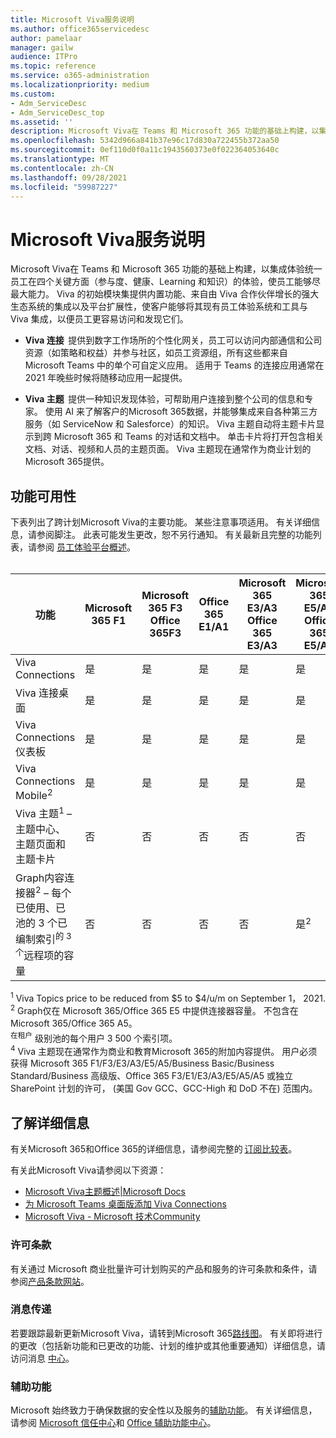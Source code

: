 ```yaml
---
title: Microsoft Viva服务说明
ms.author: office365servicedesc
author: pamelaar
manager: gailw
audience: ITPro
ms.topic: reference
ms.service: o365-administration
ms.localizationpriority: medium
ms.custom:
- Adm_ServiceDesc
- Adm_ServiceDesc_top
ms.assetid: ''
description: Microsoft Viva在 Teams 和 Microsoft 365 功能的基础上构建，以集成体验统一员工在四个关键方面（参与度、健康、Learning 和知识）的体验，使员工能够尽最大能力。
ms.openlocfilehash: 5342d966a841b37e96c17d830a722455b372aa50
ms.sourcegitcommit: 0ef110d0f0a11c1943560373e0f022364053640c
ms.translationtype: MT
ms.contentlocale: zh-CN
ms.lasthandoff: 09/28/2021
ms.locfileid: "59987227"
---
```

# <a name="microsoft-viva-service-description"></a>Microsoft Viva服务说明

Microsoft Viva在 Teams 和 Microsoft 365 功能的基础上构建，以集成体验统一员工在四个关键方面（参与度、健康、Learning 和知识）的体验，使员工能够尽最大能力。 Viva 的初始模块集提供内置功能、来自由 Viva 合作伙伴增长的强大生态系统的集成以及平台扩展性，使客户能够将其现有员工体验系统和工具与 Viva 集成，以便员工更容易访问和发现它们。

- **Viva 连接**  提供到数字工作场所的个性化网关，员工可以访问内部通信和公司资源（如策略和权益）并参与社区，如员工资源组，所有这些都来自 Microsoft Teams 中的单个可自定义应用。 适用于 Teams 的连接应用通常在 2021 年晚些时候将随移动应用一起提供。

- **Viva 主题**  提供一种知识发现体验，可帮助用户连接到整个公司的信息和专家。 使用 AI 来了解客户的Microsoft 365数据，并能够集成来自各种第三方服务（如 ServiceNow 和 Salesforce）的知识。 Viva 主题自动将主题卡片显示到跨 Microsoft 365 和 Teams 的对话和文档中。 单击卡片将打开包含相关文档、对话、视频和人员的主题页面。 Viva 主题现在通常作为商业计划的Microsoft 365提供。

## <a name="feature-availability"></a>功能可用性

下表列出了跨计划Microsoft Viva的主要功能。 某些注意事项适用。 有关详细信息，请参阅脚注。 此表可能发生更改，恕不另行通知。 有关最新且完整的功能列表，请参阅 [员工体验平台概述](https://www.microsoft.com/microsoft-viva/overview)。<br><br>

| 功能  | Microsoft 365 F1  | Microsoft 365 F3 <br/>Office 365F3 | Office 365 E1/A1  | Microsoft 365 E3/A3 <br/>Office 365 E3/A3  | Microsoft 365 E5/A5 <br/>Office 365 E5/A5   | Microsoft 365 商业基础版  | Microsoft 365 商业标准版  | Microsoft 365 商业高级版  | Viva 主题<sup>4</sup> <br/>加载项 |
|---------|----------|----------------------|-------------|-----------------------------|------------------------------|----------------------|-------------------------|------------------------|-----------------------|
| Viva Connections  | 是  | 是  | 是  | 是  | 是  | 是  | 是  | 是  | 否  |
| Viva 连接桌面  | 是  | 是  | 是  | 是  | 是  | 是  | 是  | 是  | 否  |
| Viva Connections 仪表板  | 是  | 是  | 是  | 是  | 是  | 是  | 是  | 是  | 否  |
| Viva Connections Mobile<sup>2</sup>  | 是  | 是  | 是  | 是  | 是  | 是  | 是  | 是  | 否  |
| Viva 主题<sup>1</sup> – 主题中心、主题页面和主题卡片  | 否  | 否  | 否  | 否  | 否  | 否  | 否  | 否  | 是  |
| Graph内容连接器<sup>2</sup> – 每个已使用、已池的 3 个已编制索引<sup>的 3 个</sup>远程项的容量  | 否  | 否  | 否  | 否  | 是<sup>2</sup>  | 否  | 否  | 否  | 是  |

<sup>1</sup> Viva Topics price to be reduced from $5 to $4/u/m on September 1， 2021. <br/>
<sup>2</sup> Graph仅在 Microsoft 365/Office 365 E5 中提供连接器容量。 不包含在Microsoft 365/Office 365 A5。 <br/>
<sup>在租户</sup> 级别池的每个用户 3 500 个索引项。 <br/>
<sup>4</sup> Viva 主题现在通常作为商业和教育Microsoft 365的附加内容提供。 用户必须获得 Microsoft 365 F1/F3/E3/A3/E5/A5/Business Basic/Business Standard/Business 高级版、Office 365 F3/E1/E3/A3/E5/A5/A5 或独立 SharePoint 计划的许可， (美国 Gov GCC、GCC-High 和 DoD 不在) 范围内。

## <a name="learn-more"></a>了解详细信息

有关Microsoft 365和Office 365的详细信息，请参阅完整的 [订阅比较表](https://www.microsoft.com/microsoft-365/compare-microsoft-365-enterprise-plans)。

有关此Microsoft Viva请参阅以下资源：

- [Microsoft Viva主题概述|Microsoft Docs](/microsoft-365/knowledge/topic-experiences-overview)
- [为 Microsoft Teams 桌面版添加 Viva Connections](/sharepoint/viva-connections)
- [Microsoft Viva - Microsoft 技术Community](https://techcommunity.microsoft.com/t5/microsoft-viva/ct-p/MicrosoftViva)

### <a name="licensing-terms"></a>许可条款

有关通过 Microsoft 商业批量许可计划购买的产品和服务的许可条款和条件，请参阅[产品条款网站](https://www.microsoft.com/licensing/terms/)。

### <a name="messaging"></a>消息传递

若要跟踪最新更新Microsoft Viva，请转到Microsoft 365[路线图](https://www.microsoft.com/microsoft-365/roadmap)。 有关即将进行的更改（包括新功能和已更改的功能、计划的维护或其他重要通知）详细信息，请访问消息 [中心](/microsoft-365/admin/manage/message-center)。

### <a name="accessibility"></a>辅助功能

Microsoft 始终致力于确保数据的安全性以及服务的[辅助功能](https://www.microsoft.com/trust-center/compliance/accessibility)。 有关详细信息，请参阅 [Microsoft 信任中心](https://www.microsoft.com/trust-center)和 [Office 辅助功能中心](https://support.office.com/article/ecab0fcf-d143-4fe8-a2ff-6cd596bddc6d)。
